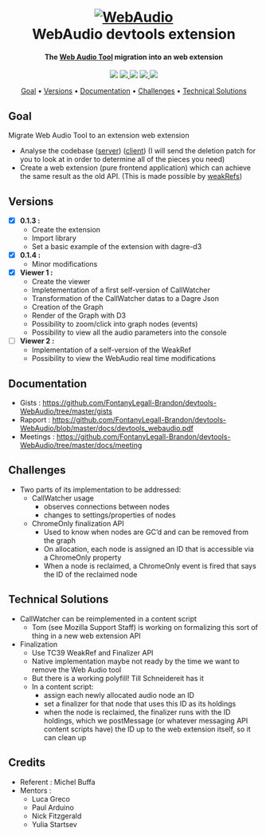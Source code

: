 <h1 align="center">
  <br>
  <a href="https://github.com/FontanyLegall-Brandon/devtools-WebAudio"><img src="http://projects.fontany-legall.xyz/devtools-WebAudio/assets/icon96.png" alt="WebAudio"></a>
  <br>
WebAudio devtools extension
  <br>
</h1>

<h4 align="center">The  <a href="https://developer.mozilla.org/fr/docs/Web/API/Web_Audio_API" target="_blank">Web Audio Tool</a> migration  into an web extension</h4>

<p align="center">
<img src="https://travis-ci.com/FontanyLegall-Brandon/devtools-WebAudio.svg?token=ddDp96SuTBDWqbwuapYh&branch=master">
 <a href="">
    <img src="https://img.shields.io/amo/v/incomming.svg">
  </a>
 <img src="https://img.shields.io/github/tag/FontanyLegall-Brandon/devtools-webaudio.svg">
  <a href="https://github.com/FontanyLegall-Brandon/devtools-WebAudio/issues">
    <img src="https://img.shields.io/github/issues/FontanyLegall-Brandon/devtools-webaudio.svg">
  </a>
  <a href="https://github.com/FontanyLegall-Brandon/devtools-WebAudio/blob/master/LICENSE">
    <img src="https://img.shields.io/github/license/FontanyLegall-Brandon/devtools-webaudio.svg">
  </a>
  
</p>

<p align="center">
  <a href="#goal">Goal</a> •
  <a href="#versions">Versions</a> •
  <a href="#documentation">Documentation</a> •
  <a href="#challenges">Challenges</a> •
  <a href="#technical-solutions">Technical Solutions</a> 
</p>


## Goal
Migrate Web Audio Tool to an extension web extension

- Analyse the codebase ([server](https://searchfox.org/mozilla-central/source/devtools/server/actors/webaudio.js)) ([client](https://searchfox.org/mozilla-central/source/devtools/client/webaudioeditor)) (I will send the deletion patch for you to look at in order to determine all of the pieces you need)
- Create a web extension (pure frontend application) which can achieve the same result as the old API. (This is made possible by [weakRefs](https://github.com/tc39/proposal-weakrefs))

## Versions

 - [x] **0.1.3 :**
	 - Create the extension
	 - Import library
	 - Set a basic example of the extension with dagre-d3
- [x] **0.1.4 :**
	 - Minor modifications
- [x] **Viewer 1 :**
	 - Create the viewer
	 - Impletementation of a first self-version of CallWatcher
	 - Transformation of the CallWatcher datas to a Dagre Json
	 - Creation of the Graph
	 - Render of the Graph with D3
	 - Possibility to zoom/click into graph nodes (events)
	 - Possibility to view all the audio parameters into the console
- [ ] **Viewer 2 :**
     - Implementation of a self-version of the WeakRef
	 - Possibility to view the WebAudio real time modifications

## Documentation
- Gists : https://github.com/FontanyLegall-Brandon/devtools-WebAudio/tree/master/gists
- Rapport : https://github.com/FontanyLegall-Brandon/devtools-WebAudio/blob/master/docs/devtools_webaudio.pdf
- Meetings : https://github.com/FontanyLegall-Brandon/devtools-WebAudio/tree/master/docs/meeting

## Challenges
- Two parts of its implementation to be addressed:
	- CallWatcher usage
		- observes connections between nodes
		- changes to settings/properties of nodes
	- ChromeOnly finalization API
		- Used to know when nodes are GC’d and can be removed from the graph
		- On allocation, each node is assigned an ID that is accessible via a ChromeOnly property
		- When a node is reclaimed, a ChromeOnly event is fired that says the ID of the reclaimed node

## Technical Solutions
- CallWatcher can be reimplemented in a content script
	- Tom (see Mozilla Support Staff) is working on formalizing this sort of thing in a new web extension API
- Finalization
	- Use TC39 WeakRef and Finalizer API
	- Native implementation maybe not ready by the time we want to remove the Web Audio tool
	- But there is a working polyfill! Till Schneidereit has it
	- In a content script:
		- assign each newly allocated audio node an ID
		- set a finalizer for that node that uses this ID as its holdings
		- when the node is reclaimed, the finalizer runs with the ID holdings, which we postMessage (or whatever messaging API content scripts have) the ID up to the web extension itself, so it can clean up

## Credits
- Referent : Michel Buffa
- Mentors :
    - Luca Greco
    - Paul Arduino
    - Nick Fitzgerald
    - Yulia Startsev
